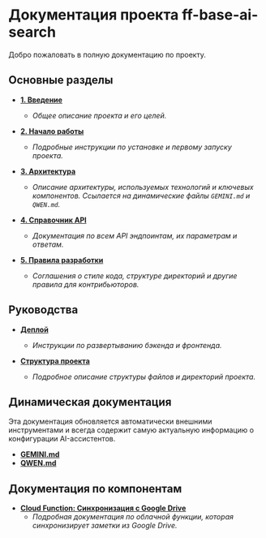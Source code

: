 # Документация проекта ff-base-ai-search

Добро пожаловать в полную документацию по проекту.

## Основные разделы

- **[1. Введение](1_Introduction.md)**
  - *Общее описание проекта и его целей.*

- **[2. Начало работы](2_Getting_Started.md)**
  - *Подробные инструкции по установке и первому запуску проекта.*

- **[3. Архитектура](3_Architecture.md)**
  - *Описание архитектуры, используемых технологий и ключевых компонентов. Ссылается на динамические файлы `GEMINI.md` и `QWEN.md`.*

- **[4. Справочник API](4_API_Reference.md)**
  - *Документация по всем API эндпоинтам, их параметрам и ответам.*

- **[5. Правила разработки](Development_Conventions.md)**
  - *Соглашения о стиле кода, структуре директорий и другие правила для контрибьюторов.*

## Руководства

- **[Деплой](./deployment/)**
  - *Инструкции по развертыванию бэкенда и фронтенда.*

- **[Структура проекта](Project_Structure.md)**
  - *Подробное описание структуры файлов и директорий проекта.*

## Динамическая документация

Эта документация обновляется автоматически внешними инструментами и всегда содержит самую актуальную информацию о конфигурации AI-ассистентов.

- **[GEMINI.md](../GEMINI.md)**
- **[QWEN.md](../QWEN.md)**

## Документация по компонентам

- **[Cloud Function: Синхронизация с Google Drive](../cloud-function/README.md)**
  - *Подробная документация по облачной функции, которая синхронизирует заметки из Google Drive.*
